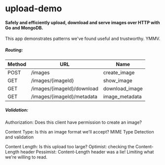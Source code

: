 upload-demo
===========

#### Safely and efficiently upload, download and serve images over HTTP with Go and MongoDB.

This app demonstrates patterns we've found useful and trustworthy. YMMV.

##### Routing:

Method   | URL | Name
-------- | --- | ----
POST     | /images                    | create_image   |
GET      | /images/{imageId}          | show_image     |
GET      | /images/{imageId}/download | download_image |
GET      | /images/{imageId}/metadata | image_metadata |


##### Validation:

Authorization: Does this client have permission to create an image?

Content Type: Is this an image format we'll accept?
MIME Type Detection and validation

Content Length: Is this upload too large?
        Optimist: checking the Content-Length header
        Pessimist: Content-Length header was a lie! Limiting what we're willing to read.
        
